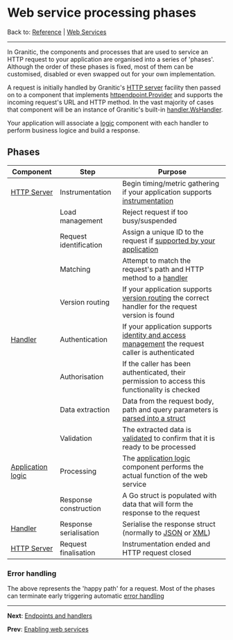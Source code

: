 # Web service processing phases

Back to: [Reference](README.md) | [Web Services](ws-index.md)

---

In Granitic, the components and processes that are used to service an HTTP request to your application are organised 
into a series of 'phases'.  Although the order of these phases is fixed, most of them can be customised, disabled 
or even swapped out for your own implementation.

A request is initially handled by Granitic's [HTTP server](fac-http-server.md) facility then passed on to a component
that implements [httpendpoint.Provider](https://godoc.org/github.com/graniticio/granitic/httpendpoint#Provider) and
supports the incoming request's URL and HTTP method. In the vast majority of cases that component will be an instance of
Granitic's built-in [handler.WsHandler](https://godoc.org/github.com/graniticio/granitic/ws/handler#WsHandler).

Your application will associate a [logic](ws-logic.md) component with each handler to perform business logice and build
a response.

## Phases


| Component        | Step           | Purpose  |
| ------------- |-------------| -----|
| [HTTP Server](https://godoc.org/github.com/graniticio/granitic/facility/httpserver#HTTPServer)| Instrumentation | Begin timing/metric gathering if your application supports [instrumentation](ws-instrumentation.md) |
| | Load management      |   Reject request if too busy/suspended |
| | Request identification      | Assign a unique ID to the request if [supported by your application](ws-identity.md) |
| | Matching| Attempt to match the request's path and HTTP method to a [handler](ws-handlers.md) |
| | Version routing | If your application supports [version routing](ws-versions.md) the correct handler for the request version is found|
| [Handler](https://godoc.org/github.com/graniticio/granitic/ws/handler#WsHandler) | Authentication | If your application supports [identity and access management](ws-iam.md) the request caller is authenticated
| | Authorisation| If the caller has been authenticated, their permission to access this functionality is checked|
| | Data extraction | Data from the request body, path and query parameters is [parsed into a struct](ws-capture.md)|
| | Validation | The extracted data is [validated](ws-validate.md) to confirm that it is ready to be processed|
| [Application logic](ws-logic.md) | Processing | The [application logic](ws-logic.md) component performs the actual function of the web service |
| | Response construction | A Go struct is populated with data that will form the response to the request |
| [Handler](https://godoc.org/github.com/graniticio/granitic/ws/handler#WsHandler) | Response serialisation| Serialise the response struct (normally to [JSON](fac-json-ws.md) or [XML](fac-xml-ws.md)) |
| [HTTP Server](https://godoc.org/github.com/graniticio/granitic/facility/httpserver#HTTPServer) | Request finalisation | Instrumentation ended and HTTP request closed|

### Error handling

The above represents the 'happy path' for a request. Most of the phases can terminate early triggering automatic [error handling](ws-error.md)

---
**Next**: [Endpoints and handlers](ws-handlers.md)

**Prev**: [Enabling web services](ws-enable.md)